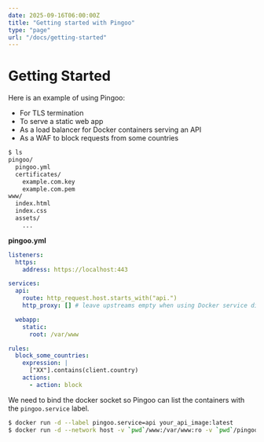 ```yaml
---
date: 2025-09-16T06:00:00Z
title: "Getting started with Pingoo"
type: "page"
url: "/docs/getting-started"
---
```


# Getting Started

Here is an example of using Pingoo:
- For TLS termination
- To serve a static web app
- As a load balancer for Docker containers serving an API
- As a WAF to block requests from some countries

```bash
$ ls
pingoo/
  pingoo.yml
  certificates/
    example.com.key
    example.com.pem
www/
  index.html
  index.css
  assets/
    ...
```

**pingoo.yml**
```yml
listeners:
  https:
    address: https://localhost:443

services:
  api:
    route: http_request.host.starts_with("api.")
    http_proxy: [] # leave upstreams empty when using Docker service discovery

  webapp:
    static:
      root: /var/www

rules:
  block_some_countries:
    expression: |
      ["XX"].contains(client.country)
    actions:
      - action: block
```


We need to bind the docker socket so Pingoo can list the containers with the `pingoo.service` label.

```bash
$ docker run -d --label pingoo.service=api your_api_image:latest
$ docker run -d --network host -v `pwd`/www:/var/www:ro -v `pwd`/pingoo:/etc/pingoo -v /var/run/docker.sock:/var/run/docker.sock pingooio/pingoo:latest
```
